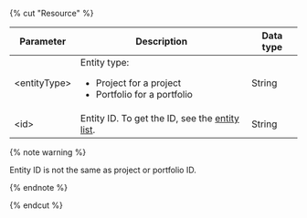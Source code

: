 {% cut "Resource" %}

| Parameter | Description | Data type |
-------- | -------- | ----------
| \<entityType> | Entity type:<ul><li>Project for a project</li><li>Portfolio for a portfolio</li></ul> | String |
| \<id> | Entity ID. To get the ID, see the [entity list](../../../tracker/concepts/entities/search-entities.md). | String |

{% note warning %}

Entity ID is not the same as project or portfolio ID.

{% endnote %}

{% endcut %}
